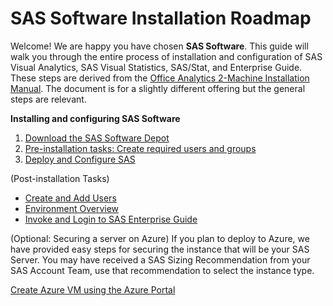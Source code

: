 # SAS Software Installation Roadmap  

Welcome!  We are happy you have chosen **SAS Software**.  This guide will walk you through the entire process of installation and configuration of SAS Visual Analytics, SAS Visual Statistics, SAS/Stat, and Enterprise Guide.  These steps are derived from the [Office Analytics 2-Machine Installation Manual](https://go.documentation.sas.com/api/docsets/oatmig/7.4/content/oatmig.pdf).  The document is for a slightly different offering but the general steps are relevant.
  
**Installing and configuring SAS Software**

1. [Download the SAS Software Depot](Download_the_SAS_Software_Depot.md)
2. [Pre-installation tasks: Create required users and groups](Pre-install.md)
3. [Deploy and Configure SAS](Deploy_and_Configure.md)
   
(Post-installation Tasks)
* [Create and Add Users](Add_Users.md)
* [Environment Overview](Environment_Overview.md)
* [Invoke and Login to SAS Enterprise Guide](Enterprise_Guide.md)
  
(Optional:  Securing a server on Azure)
If you plan to deploy to Azure, we have provided easy steps for securing the instance that will be your SAS Server.  You may have received a SAS Sizing Recommendation from your SAS Account Team, use that recommendation to select the instance type. 

   [Create Azure VM using the Azure Portal](Create_VM_using_Azure_Portal.md)
